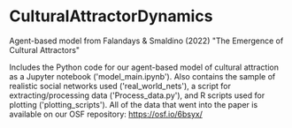 # CulturalAttractorDynamics
Agent-based model from Falandays &amp; Smaldino (2022) "The Emergence of Cultural Attractors"

Includes the Python code for our agent-based model of cultural attraction as a Jupyter notebook ('model_main.ipynb'). Also contains the sample of realistic social networks used ('real_world_nets'), a script for extracting/processing data ('Process_data.py'), and R scripts used for plotting ('plotting_scripts'). All of the data that went into the paper is available on our OSF repository: https://osf.io/6bsyx/
